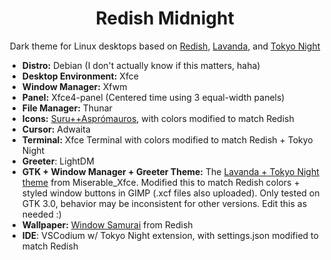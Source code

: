 <div align="center">
    <h1>Redish Midnight</h1>
    <p>Dark theme for Linux desktops based on <a href="https://github.com/legendlife/Redish" target="_blank">Redish</a>, <a href="https://github.com/vinceliuice/Lavanda-kde" target="_blank">Lavanda</a>, and <a href="https://github.com/folke/tokyonight.nvim">Tokyo Night</a></p>
</div>

- **Distro:** Debian (I don't actually know if this matters, haha)
- **Desktop Environment:** Xfce
- **Window Manager:** Xfwm
- **Panel:** Xfce4-panel (Centered time using 3 equal-width panels)
- **File Manager:** Thunar
- **Icons:** [Suru++Asprómauros](https://github.com/gusbemacbe/suru-plus-aspromauros), with colors modified to match Redish
- **Cursor:** Adwaita
- **Terminal:** Xfce Terminal with colors modified to match Redish + Tokyo Night
- **Greeter**: LightDM
- **GTK + Window Manager + Greeter Theme:** The [Lavanda + Tokyo Night theme](https://github.com/mehedirm6244/Miserable_Xfce/tree/Serenade) from Miserable_Xfce. Modified this to match Redish colors + styled window buttons in GIMP (.xcf files also uploaded). Only tested on GTK 3.0, behavior may be inconsistent for other versions. Edit this as needed :)
- **Wallpaper:** [Window Samurai](https://github.com/legendlife/Redish/blob/main/wallpaper/window-samurai.jpg) from Redish
- **IDE**: VSCodium w/ Tokyo Night extension, with settings.json modified to match Redish
